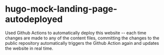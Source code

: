 # hugo-mock-landing-page-autodeployed

Used Github Actions to automatically deploy this website -- each time changes are made to any of the content files, committing the changes to the public repository automatically triggers the Github Action again and updates the website in real time. 
